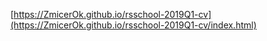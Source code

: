[https://ZmicerOk.github.io/rsschool-2019Q1-cv](https://ZmicerOk.github.io/rsschool-2019Q1-cv/index.html)
